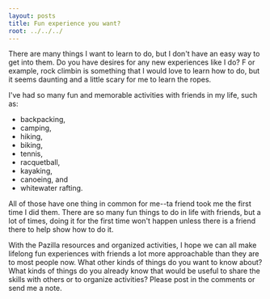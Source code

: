 ```yaml
---
layout: posts
title: Fun experience you want?
root: ../../../
---
```


There are many things I want to learn to do, but I don't have an easy way
to get into them. Do you have desires for any new experiences like I do? F
or example, rock climbin is something that I would love to learn how to do, 
but it seems daunting and a little scary for me to learn the ropes.

I've had so many fun and memorable activities with friends in my life, such as:
* backpacking, 
* camping,
* hiking, 
* biking, 
* tennis, 
* racquetball, 
* kayaking, 
* canoeing, and
* whitewater rafting.

All of those have one thing in common for me--ta friend took me the first
time I did them. There are so many fun things to do in life
with friends, but a lot of times, doing it for the first time won't happen
unless there is a friend there to help show how to do it.

With the Pazilla resources and organized activities, I hope we can all make
lifelong fun experiences with friends a lot more approachable than they are to
most people now. What other kinds of things do you want to know about? What
kinds of things do you already know that would be useful to share the skills
with others or to organize activities? Please post in the comments or send me
a note.
